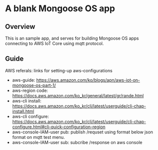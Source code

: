 # A blank Mongoose OS app

## Overview

This is an sample app, and serves for building Mongoose OS
apps connecting to AWS IoT Core using mqtt protocol.

## Guide

AWS referals: links for setting-up aws-configurations

- aws-guide: https://aws.amazon.com/ko/blogs/apn/aws-iot-on-mongoose-os-part-1/
- aws-region code: https://docs.aws.amazon.com/ko_kr/general/latest/gr/rande.html
- aws-cli install: https://docs.aws.amazon.com/ko_kr/cli/latest/userguide/cli-chap-install.html
- aws-cli configure: https://docs.aws.amazon.com/ko_kr/cli/latest/userguide/cli-chap-configure.html#cli-quick-configuration-region
- aws-console-IAM-user pub: publish /requset using format below json format on mqtt test menu.
- aws-console-IAM-user sub: subcribe /response on aws console


